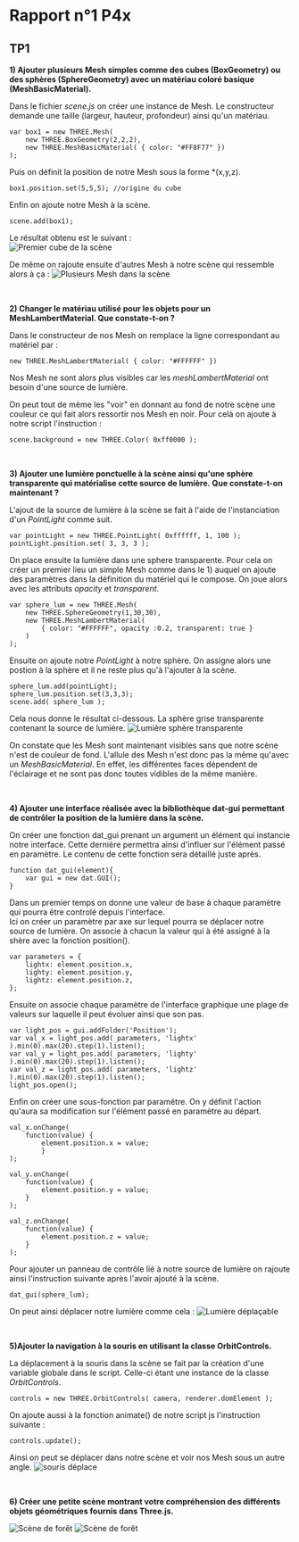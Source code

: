 # Rapport n°1 P4x

## TP1

**1) Ajouter plusieurs Mesh simples comme des cubes (BoxGeometry) ou des sphères (SphereGeometry) avec un matériau coloré basique (MeshBasicMaterial).**

Dans le fichier *scene.js* on créer une instance de Mesh.
Le constructeur demande une taille (largeur, hauteur, profondeur) ainsi qu'un matériau.  

    var box1 = new THREE.Mesh(
        new THREE.BoxGeometry(2,2,2),
        new THREE.MeshBasicMaterial( { color: "#FF8F77" })
    );
Puis on définit la position de notre Mesh sous la forme *(x,y,z).

    box1.position.set(5,5,5); //origine du cube
  
Enfin on ajoute notre Mesh à la scène.

    scene.add(box1);

Le résultat obtenu est le suivant :  
![Premier cube de la scène](/TP1/captures_ecran/capture_cube_position.png)  

De même on rajoute ensuite d'autres Mesh à notre scène qui ressemble alors à ça :
![Plusieurs Mesh dans la scène](/TP1/captures_ecran/plusieurs_objets.png)


&nbsp;

**2) Changer le matériau utilisé pour les objets pour un MeshLambertMaterial. Que constate-t-on ?**  

Dans le constructeur de nos Mesh on remplace la ligne correspondant au matériel par :

    new THREE.MeshLambertMaterial( { color: "#FFFFFF" })

Nos Mesh ne sont alors plus visibles car les *meshLambertMaterial* ont besoin d'une source de lumière.

On peut tout de même les "voir" en donnant au fond de notre scène une couleur ce qui fait alors ressortir nos Mesh en noir.
Pour celà on ajoute à notre script l'instruction :

    scene.background = new THREE.Color( 0xff0000 ); 


&nbsp;

**3) Ajouter une lumière ponctuelle à la scène ainsi qu'une sphère transparente qui matérialise cette source de lumière. Que constate-t-on maintenant ?**  

L'ajout de la source de lumière à la scène se fait à l'aide de l'instanciation d'un *PointLight* comme suit.

    var pointLight = new THREE.PointLight( 0xffffff, 1, 100 );
    pointLight.position.set( 3, 3, 3 );

On place ensuite la lumière dans une sphere transparente. Pour cela on créer un premier lieu un simple Mesh comme dans le 1) auquel on ajoute des paramètres dans la définition du matériel qui le compose. On joue alors avec les attributs *opacity* et *transparent*.

    var sphere_lum = new THREE.Mesh(
        new THREE.SphereGeometry(1,30,30),
        new THREE.MeshLambertMaterial( 
            { color: "#FFFFFF", opacity :0.2, transparent: true }
        )
    );

Ensuite on ajoute notre *PointLight* à notre sphère. On assigne alors une postion à la sphère et il ne reste plus qu'à l'ajouter à la scène.

    sphere_lum.add(pointLight);
    sphere_lum.position.set(3,3,3);
    scene.add( sphere_lum );

Cela nous donne le résultat ci-dessous. La sphère grise transparente contenant la source de lumière.
![Lumière sphère transparente](/TP1/captures_ecran/lumiere_dans_sphere.png)

On constate que les Mesh sont maintenant visibles sans que notre scène n'est de couleur de fond. L'allule des Mesh n'est donc pas la même qu'avec un *MeshBasicMaterial*. En effet, les différentes faces dépendent de l'éclairage et ne sont pas donc toutes vidibles de la même manière.


&nbsp;

**4) Ajouter une interface réalisée avec la bibliothèque dat-gui permettant de contrôler la position de la lumière dans la scène.**  

On créer une fonction dat_gui prenant un argument un élément qui instancie notre interface. Cette dernière permettra ainsi d'influer sur l'élément passé en paramètre. Le contenu de cette fonction sera détaillé juste après.

    function dat_gui(element){
        var gui = new dat.GUI();
    }

Dans un premier temps on donne une valeur de base à chaque paramètre qui pourra être controlé depuis l'interface.  
Ici on créer un paramètre par axe sur lequel pourra se déplacer notre source de lumière. On associe à chacun la valeur qui à été assigné à la shère avec la fonction position().

    var parameters = {
        lightx: element.position.x,
        lighty: element.position.y,
        lightz: element.position.z,
    };

Ensuite on associe chaque paramètre de l'interface graphique une plage de valeurs sur laquelle il peut évoluer ainsi que son pas.

    var light_pos = gui.addFolder('Position');
    var val_x = light_pos.add( parameters, 'lightx' ).min(0).max(20).step(1).listen();
    var val_y = light_pos.add( parameters, 'lighty' ).min(0).max(20).step(1).listen();
    var val_z = light_pos.add( parameters, 'lightz' ).min(0).max(20).step(1).listen();
    light_pos.open();

Enfin on créer une sous-fonction par paramêtre. On y définit l'action qu'aura sa modification sur l'élément passé en paramètre au départ.

    val_x.onChange(
        function(value) { 
            element.position.x = value;
            }
    );
        
    val_y.onChange(
        function(value) { 
            element.position.y = value;
        }
    ); 
       
    val_z.onChange(
        function(value) { 
            element.position.z = value;
        }
    ); 

Pour ajouter un panneau de contrôle lié à notre source de lumière on rajoute ainsi l'instruction suivante après l'avoir ajouté à la scène.

    dat_gui(sphere_lum);

On peut ainsi déplacer notre lumière comme cela :
![Lumière déplaçable](/TP1/captures_ecran/lumiere_deplacable.png)


&nbsp;

**5)Ajouter la navigation à la souris en utilisant la classe OrbitControls.**

La déplacement à la souris dans la scène se fait par la création d'une variable globale dans le script. Celle-ci étant une instance de la classe *OrbitControls*.

    controls = new THREE.OrbitControls( camera, renderer.domElement );

On ajoute aussi à la fonction animate() de notre script js l'instruction suivante :

    controls.update();

Ainsi on peut se déplacer dans notre scène et voir nos Mesh sous un autre angle.
![souris déplace](/TP1/captures_ecran/deplacement_souris.png)


&nbsp;

**6) Créer une petite scène montrant votre compréhension des différents objets géométriques fournis dans Three.js.**

![Scène de forêt](/TP1/captures_ecran/scene_foret2.png)
![Scène de forêt](/TP1/captures_ecran/scene_foret.png)
